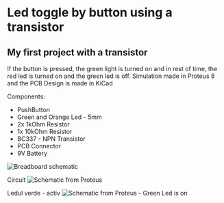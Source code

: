 # Led toggle by button using a transistor
## My first project with a transistor

If the button is pressed, the green light is turned on and in rest of time, the red led is turned on and the green led is off.
Simulation made in Proteus 8 and the PCB Design is made in KiCad

Components:
* PushButton
* Green and Orange Led - 5mm
* 2x 1kOhm Resistor
* 1x 10kOhm Resistor
* BC337 - NPN Transistor
* PCB Connector
* 9V Battery

![Breadboard schematic](https://github.com/RujoiRazvan/toggle_LED_with_transistor/blob/67f9f3a5f3a48759597e39d3d95d876368e8d507/PCB%203D%20Viewer.png)

Circuit
![Schematic from Proteus](https://github.com/RujoiRazvan/toggle_LED_with_transistor/blob/96d70e519b72d176061d6747b20b674c8569a68e/Schema%20electrica.png)

Ledul verde - activ
![Schematic from Proteus - Green Led is on](https://github.com/RujoiRazvan/toggle_LED_with_transistor/blob/7e6d6b458e5a6ca8b93a47431d375a4bd9781702/Switch%20cuplat.png)


